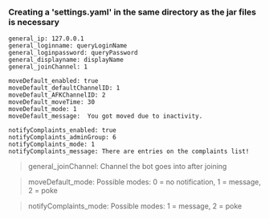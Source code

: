 ### Creating a 'settings.yaml' in the same directory as the jar files is necessary


    general_ip: 127.0.0.1
    general_loginname: queryLoginName
    general_loginpassword: queryPassword
    general_displayname: displayName
    general_joinChannel: 1

    moveDefault_enabled: true
    moveDefault_defaultChannelID: 1
    moveDefault_AFKChannelID: 2
    moveDefault_moveTime: 30
    moveDefault_mode: 1
    moveDefault_message:  You got moved due to inactivity.

    notifyComplaints_enabled: true
    notifyComplaints_adminGroup: 6
    notifyComplaints_mode: 1
    notifyComplaints_message: There are entries on the complaints list!

> general_joinChannel: Channel the bot goes into after joining

> moveDefault_mode: Possible modes: 0 = no notification, 1 = message, 2 = poke

> notifyComplaints_mode: Possible modes: 1 = message, 2 = poke

